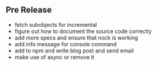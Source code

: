 ## Pre Release

* fetch subobjects for incremental
* figure out how to document the source code correctly
* add more specs and ensure that nock is working
* add info message for console command
* add to npm and write blog post and send email
* make use of async or remove it